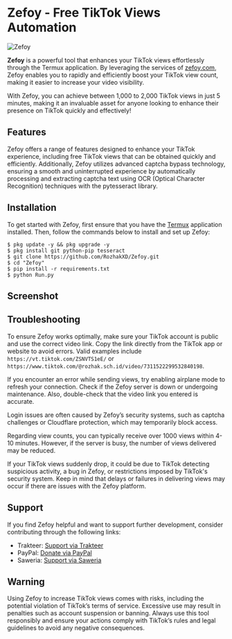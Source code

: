 # Zefoy - Free TikTok Views Automation
![Zefoy](https://github.com/user-attachments/assets/754c009b-0c86-49eb-9c3e-9cb29d61ed1d)
 
**Zefoy** is a powerful tool that enhances your TikTok views effortlessly through the Termux application. By leveraging the services of [zefoy.com](https://zefoy.com), Zefoy enables you to rapidly and efficiently boost your TikTok view count, making it easier to increase your video visibility.
 
With Zefoy, you can achieve between 1,000 to 2,000 TikTok views in just 5 minutes, making it an invaluable asset for anyone looking to enhance their presence on TikTok quickly and effectively!
 
## Features
Zefoy offers a range of features designed to enhance your TikTok experience, including free TikTok views that can be obtained quickly and efficiently. Additionally, Zefoy utilizes advanced captcha bypass technology, ensuring a smooth and uninterrupted experience by automatically processing and extracting captcha text using OCR (Optical Character Recognition) techniques with the pytesseract library.
 
## Installation
To get started with Zefoy, first ensure that you have the [Termux](https://f-droid.org/repo/com.termux_1020.apk) application installed. Then, follow the commands below to install and set up Zefoy:
```
$ pkg update -y && pkg upgrade -y
$ pkg install git python-pip tesseract
$ git clone https://github.com/RozhakXD/Zefoy.git
$ cd "Zefoy"
$ pip install -r requirements.txt
$ python Run.py
```
 
## Screenshot


## Troubleshooting
To ensure Zefoy works optimally, make sure your TikTok account is public and use the correct video link. Copy the link directly from the TikTok app or website to avoid errors. Valid examples include `https://vt.tiktok.com/ZSNVTS1eE/` or `https://www.tiktok.com/@rozhak.sch.id/video/7311522299532840198`.
 
If you encounter an error while sending views, try enabling airplane mode to refresh your connection. Check if the Zefoy server is down or undergoing maintenance. Also, double-check that the video link you entered is accurate.
 
Login issues are often caused by Zefoy’s security systems, such as captcha challenges or Cloudflare protection, which may temporarily block access.
 
Regarding view counts, you can typically receive over 1000 views within 4-10 minutes. However, if the server is busy, the number of views delivered may be reduced.
 
If your TikTok views suddenly drop, it could be due to TikTok detecting suspicious activity, a bug in Zefoy, or restrictions imposed by TikTok's security system. Keep in mind that delays or failures in delivering views may occur if there are issues with the Zefoy platform.
 
## Support
If you find Zefoy helpful and want to support further development, consider contributing through the following links:
 
- Trakteer: [Support via Trakteer](https://trakteer.id/rozhak_official/tip)
- PayPal: [Donate via PayPal](https://paypal.me/rozhak9)
- Saweria: [Support via Saweria](https://saweria.co/rozhak9)
 
## Warning
Using Zefoy to increase TikTok views comes with risks, including the potential violation of TikTok’s terms of service. Excessive use may result in penalties such as account suspension or banning. Always use this tool responsibly and ensure your actions comply with TikTok’s rules and legal guidelines to avoid any negative consequences.
 
